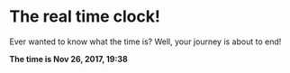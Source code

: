 # The real time clock!

Ever wanted to know what the time is? Well, your journey is about to end!

**The time is Nov 26, 2017, 19:38**